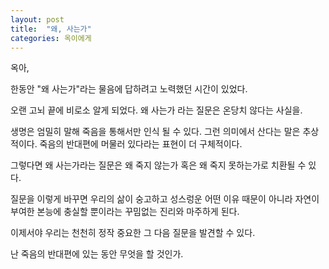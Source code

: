 ```yaml
---
layout: post
title:  "왜, 사는가"
categories: 옥이에게
---
```


옥아,

한동안 "왜 사는가"라는 물음에 답하려고 노력했던 시간이 있었다.

오랜 고뇌 끝에 비로소 알게 되었다. 왜 사는가 라는 질문은 온당치 않다는 사실을.

생명은 엄밀히 말해 죽음을 통해서만 인식 될 수 있다. 그런 의미에서 산다는 말은 추상적이다. 죽음의 반대편에 머물러 있다라는 표현이 더 구체적이다.

그렇다면 왜 사는가라는 질문은 왜 죽지 않는가 혹은 왜 죽지 못하는가로 치환될 수 있다.

질문을 이렇게 바꾸면 우리의 삶이 숭고하고 성스렁운 어떤 이유 때문이 아니라 자연이 부여한 본능에 충실할 뿐이라는 꾸밈없는 진리와 마주하게 된다.

이제서야 우리는 천천히 정작 중요한 그 다음 질문을 발견할 수 있다.

난 죽음의 반대편에 있는 동안 무엇을 할 것인가.
